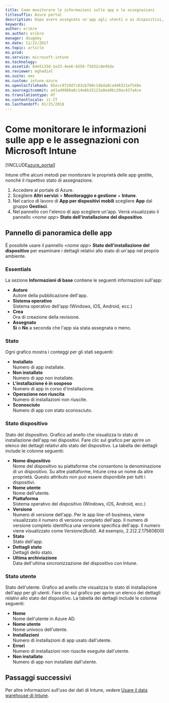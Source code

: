 ```yaml
---
title: Come monitorare le informazioni sulle app e le assegnazioni
titlesuffix: Azure portal
description: Dopo avere assegnato un'app agli utenti o ai dispositivi, usare queste informazioni per monitorarne lo stato.
keywords: 
author: erikre
ms.author: erikre
manager: dougeby
ms.date: 11/21/2017
ms.topic: article
ms.prod: 
ms.service: microsoft-intune
ms.technology: 
ms.assetid: 64e5133d-1e23-4ee6-b556-f5d32c0e95da
ms.reviewer: mghadial
ms.suite: ems
ms.custom: intune-azure
ms.openlocfilehash: 85ecc9729d7c03cb760c14bda0ca4d6321af548e
ms.sourcegitcommit: a41ad9988a8c14e6b15123a9ea9bc29ac437a4ce
ms.translationtype: HT
ms.contentlocale: it-IT
ms.lasthandoff: 01/25/2018
---
```

# <a name="how-to-monitor-app-information-and-assignments-with-microsoft-intune"></a>Come monitorare le informazioni sulle app e le assegnazioni con Microsoft Intune

[!INCLUDE[azure_portal](./includes/azure_portal.md)]

Intune offre alcuni metodi per monitorare le proprietà delle app gestite, nonché il rispettivo stato di assegnazione.

1. Accedere al portale di Azure.
2. Scegliere **Altri servizi** > **Monitoraggio e gestione** + **Intune**.
3. Nel carico di lavoro di **App per dispositivi mobili** scegliere **App** dal gruppo **Gestisci**.
5. Nel pannello con l'elenco di app scegliere un'app. Verrà visualizzato il pannello <*nome app*> **Stato dell'installazione del dispositivo**.

## <a name="app-overview-blade"></a>Pannello di panoramica delle app

È possibile usare il pannello <*nome app*> **Stato dell'installazione del dispositivo** per esaminare i dettagli relativi allo stato di un'app nel proprio ambiente.

### <a name="essentials"></a>Essentials

La sezione **Informazioni di base** contiene le seguenti informazioni sull'app:

 - **Autore**  
Autore della pubblicazione dell'app.
 - **Sistema operativo**  
Sistema operativo dell'app (Windows, iOS, Android, ecc.)
 - **Crea**  
Ora di creazione della revisione.
 - **Assegnato**  
**Sì** o **No** a seconda che l'app sia stata assegnata o meno.

### <a name="status"></a>Stato
Ogni grafico mostra i conteggi per gli stati seguenti:

 - **Installato**  
Numero di app installate.
 - **Non installato**  
Numero di app non installate.
 - **L'installazione è in sospeso**  
Numero di app in corso d'installazione.
 - **Operazione non riuscita**  
Numero di installazioni non riuscite.
 - **Sconosciuto**  
Numero di app con stato sconosciuto.

### <a name="device-status"></a>Stato dispositivo

Stato del dispositivo. Grafico ad anello che visualizza lo stato di installazione dell'app nei dispositivi. Fare clic sul grafico per aprire un elenco dei dettagli relativi allo stato del dispositivo. La tabella dei dettagli include le colonne seguenti:

 - **Nome dispositivo**  
Nome del dispositivo su piattaforme che consentono la denominazione di un dispositivo. Su altre piattaforme, Intune crea un nome da altre proprietà. Questo attributo non può essere disponibile per tutti i dispositivi.
 - **Nome utente**  
Nome dell'utente.
 - **Piattaforma**  
Sistema operativo del dispositivo (Windows, iOS, Android, ecc.)
 - **Versione**  
Numero di versione dell'app. Per le app line-of-business, viene visualizzato il numero di versione completo dell'app. Il numero di versione completo identifica una versione specifica dell'app. Il numero viene visualizzato come _Versione_(_Build_). Ad esempio, 2.2(2.2.17560800)
 - **Stato**  
Stato dell'app.
 - **Dettagli stato**  
Dettagli dello stato.
 - **Ultima archiviazione**  
Data dell'ultima sincronizzazione del dispositivo con Intune.


### <a name="user-status"></a>Stato utente

Stato dell'utente. Grafico ad anello che visualizza lo stato di installazione dell'app per gli utenti. Fare clic sul grafico per aprire un elenco dei dettagli relativi allo stato del dispositivo. La tabella dei dettagli include le colonne seguenti:
 - **Nome**  
Nome dell'utente in Azure AD.
 - **Nome utente**  
Nome univoco dell'utente.
 - **Installazioni**  
Numero di installazioni di app usato dall'utente.
 - **Errori**  
Numero di installazioni non riuscite eseguite dall'utente.
 - **Non installato**  
Numero di app non installate dall'utente.


## <a name="next-steps"></a>Passaggi successivi

Per altre informazioni sull'uso dei dati di Intune, vedere [Usare il data warehouse di Intune](reports-nav-create-intune-reports.md).